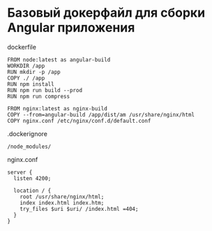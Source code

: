# Базовый докерфайл для сборки Angular приложения

dockerfile

```
FROM node:latest as angular-build
WORKDIR /app
RUN mkdir -p /app
COPY ./ /app
RUN npm install
RUN npm run build --prod
RUN npm run compress

FROM nginx:latest as nginx-build
COPY --from=angular-build /app/dist/am /usr/share/nginx/html
COPY nginx.conf /etc/nginx/conf.d/default.conf
```

.dockerignore

```
/node_modules/
```

nginx.conf

```
server {
  listen 4200;

  location / {
    root /usr/share/nginx/html;
    index index.html index.htm;
    try_files $uri $uri/ /index.html =404;
  }
}
```
